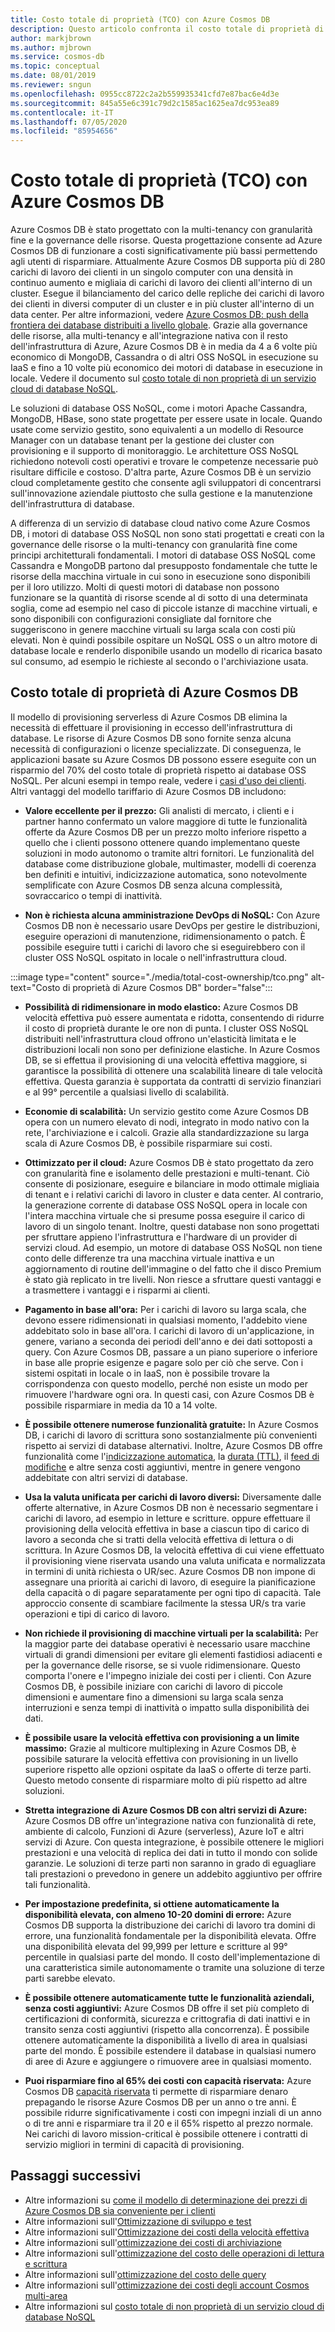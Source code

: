 ```yaml
---
title: Costo totale di proprietà (TCO) con Azure Cosmos DB
description: Questo articolo confronta il costo totale di proprietà di Azure Cosmos DB con IaaS e i database locali
author: markjbrown
ms.author: mjbrown
ms.service: cosmos-db
ms.topic: conceptual
ms.date: 08/01/2019
ms.reviewer: sngun
ms.openlocfilehash: 0955cc8722c2a2b559935341cfd7e87bac6e4d3e
ms.sourcegitcommit: 845a55e6c391c79d2c1585ac1625ea7dc953ea89
ms.contentlocale: it-IT
ms.lasthandoff: 07/05/2020
ms.locfileid: "85954656"
---
```

# <a name="total-cost-of-ownership-tco-with-azure-cosmos-db"></a>Costo totale di proprietà (TCO) con Azure Cosmos DB

Azure Cosmos DB è stato progettato con la multi-tenancy con granularità fine e la governance delle risorse. Questa progettazione consente ad Azure Cosmos DB di funzionare a costi significativamente più bassi permettendo agli utenti di risparmiare. Attualmente Azure Cosmos DB supporta più di 280 carichi di lavoro dei clienti in un singolo computer con una densità in continuo aumento e migliaia di carichi di lavoro dei clienti all'interno di un cluster. Esegue il bilanciamento del carico delle repliche dei carichi di lavoro dei clienti in diversi computer di un cluster e in più cluster all'interno di un data center. Per altre informazioni, vedere [Azure Cosmos DB: push della frontiera dei database distribuiti a livello globale](https://azure.microsoft.com/blog/azure-cosmos-db-pushing-the-frontier-of-globally-distributed-databases/). Grazie alla governance delle risorse, alla multi-tenancy e all'integrazione nativa con il resto dell'infrastruttura di Azure, Azure Cosmos DB è in media da 4 a 6 volte più economico di MongoDB, Cassandra o di altri OSS NoSQL in esecuzione su IaaS e fino a 10 volte più economico dei motori di database in esecuzione in locale. Vedere il documento sul [costo totale di non proprietà di un servizio cloud di database NoSQL](https://documentdbportalstorage.blob.core.windows.net/papers/11.15.2017/NoSQL%20TCO%20paper.pdf).

Le soluzioni di database OSS NoSQL, come i motori Apache Cassandra, MongoDB, HBase, sono state progettate per essere usate in locale. Quando usate come servizio gestito, sono equivalenti a un modello di Resource Manager con un database tenant per la gestione dei cluster con provisioning e il supporto di monitoraggio. Le architetture OSS NoSQL richiedono notevoli costi operativi e trovare le competenze necessarie può risultare difficile e costoso. D'altra parte, Azure Cosmos DB è un servizio cloud completamente gestito che consente agli sviluppatori di concentrarsi sull'innovazione aziendale piuttosto che sulla gestione e la manutenzione dell'infrastruttura di database.

A differenza di un servizio di database cloud nativo come Azure Cosmos DB, i motori di database OSS NoSQL non sono stati progettati e creati con la governance delle risorse o la multi-tenancy con granularità fine come principi architetturali fondamentali. I motori di database OSS NoSQL come Cassandra e MongoDB partono dal presupposto fondamentale che tutte le risorse della macchina virtuale in cui sono in esecuzione sono disponibili per il loro utilizzo. Molti di questi motori di database non possono funzionare se la quantità di risorse scende al di sotto di una determinata soglia, come ad esempio nel caso di piccole istanze di macchine virtuali, e sono disponibili con configurazioni consigliate dal fornitore che suggeriscono in genere macchine virtuali su larga scala con costi più elevati. Non è quindi possibile ospitare un NoSQL OSS o un altro motore di database locale e renderlo disponibile usando un modello di ricarica basato sul consumo, ad esempio le richieste al secondo o l'archiviazione usata.

## <a name="total-cost-of-ownership-of-azure-cosmos-db"></a>Costo totale di proprietà di Azure Cosmos DB

Il modello di provisioning serverless di Azure Cosmos DB elimina la necessità di effettuare il provisioning in eccesso dell'infrastruttura di database. Le risorse di Azure Cosmos DB sono fornite senza alcuna necessità di configurazioni o licenze specializzate. Di conseguenza, le applicazioni basate su Azure Cosmos DB possono essere eseguite con un risparmio del 70% del costo totale di proprietà rispetto ai database OSS NoSQL. Per alcuni esempi in tempo reale, vedere i [casi d'uso dei clienti](https://customers.microsoft.com/en-us/search?sq=Cosmos%20DB&ff=&p=0&so=story_publish_date%20desc). Altri vantaggi del modello tariffario di Azure Cosmos DB includono:

* **Valore eccellente per il prezzo:** Gli analisti di mercato, i clienti e i partner hanno confermato un valore maggiore di tutte le funzionalità offerte da Azure Cosmos DB per un prezzo molto inferiore rispetto a quello che i clienti possono ottenere quando implementano queste soluzioni in modo autonomo o tramite altri fornitori. Le funzionalità del database come distribuzione globale, multimaster, modelli di coerenza ben definiti e intuitivi, indicizzazione automatica, sono notevolmente semplificate con Azure Cosmos DB senza alcuna complessità, sovraccarico o tempi di inattività.

* **Non è richiesta alcuna amministrazione DevOps di NoSQL:** Con Azure Cosmos DB non è necessario usare DevOps per gestire le distribuzioni, eseguire operazioni di manutenzione, ridimensionamento o patch. È possibile eseguire tutti i carichi di lavoro che si eseguirebbero con il cluster OSS NoSQL ospitato in locale o nell'infrastruttura cloud.

:::image type="content" source="./media/total-cost-ownership/tco.png" alt-text="Costo di proprietà di Azure Cosmos DB" border="false":::

* **Possibilità di ridimensionare in modo elastico:** Azure Cosmos DB velocità effettiva può essere aumentata e ridotta, consentendo di ridurre il costo di proprietà durante le ore non di punta. I cluster OSS NoSQL distribuiti nell'infrastruttura cloud offrono un'elasticità limitata e le distribuzioni locali non sono per definizione elastiche. In Azure Cosmos DB, se si effettua il provisioning di una velocità effettiva maggiore, si garantisce la possibilità di ottenere una scalabilità lineare di tale velocità effettiva. Questa garanzia è supportata da contratti di servizio finanziari e al 99° percentile a qualsiasi livello di scalabilità.

* **Economie di scalabilità:** Un servizio gestito come Azure Cosmos DB opera con un numero elevato di nodi, integrato in modo nativo con la rete, l'archiviazione e i calcoli. Grazie alla standardizzazione su larga scala di Azure Cosmos DB, è possibile risparmiare sui costi.

* **Ottimizzato per il cloud:** Azure Cosmos DB è stato progettato da zero con granularità fine e isolamento delle prestazioni e multi-tenant. Ciò consente di posizionare, eseguire e bilanciare in modo ottimale migliaia di tenant e i relativi carichi di lavoro in cluster e data center. Al contrario, la generazione corrente di database OSS NoSQL opera in locale con l'intera macchina virtuale che si presume possa eseguire il carico di lavoro di un singolo tenant. Inoltre, questi database non sono progettati per sfruttare appieno l'infrastruttura e l'hardware di un provider di servizi cloud. Ad esempio, un motore di database OSS NoSQL non tiene conto delle differenze tra una macchina virtuale inattiva e un aggiornamento di routine dell'immagine o del fatto che il disco Premium è stato già replicato in tre livelli. Non riesce a sfruttare questi vantaggi e a trasmettere i vantaggi e i risparmi ai clienti.

* **Pagamento in base all'ora:** Per i carichi di lavoro su larga scala, che devono essere ridimensionati in qualsiasi momento, l'addebito viene addebitato solo in base all'ora. I carichi di lavoro di un'applicazione, in genere, variano a seconda dei periodi dell'anno e dei dati sottoposti a query. Con Azure Cosmos DB, passare a un piano superiore o inferiore in base alle proprie esigenze e pagare solo per ciò che serve. Con i sistemi ospitati in locale o in IaaS, non è possibile trovare la corrispondenza con questo modello, perché non esiste un modo per rimuovere l'hardware ogni ora. In questi casi, con Azure Cosmos DB è possibile risparmiare in media da 10 a 14 volte.

* **È possibile ottenere numerose funzionalità gratuite:** In Azure Cosmos DB, i carichi di lavoro di scrittura sono sostanzialmente più convenienti rispetto ai servizi di database alternativi. Inoltre, Azure Cosmos DB offre funzionalità come l'[indicizzazione automatica](indexing-policies.md), la [durata (TTL)](time-to-live.md), il [feed di modifiche](change-feed.md) e altre senza costi aggiuntivi, mentre in genere vengono addebitate con altri servizi di database.

* **Usa la valuta unificata per carichi di lavoro diversi:** Diversamente dalle offerte alternative, in Azure Cosmos DB non è necessario segmentare i carichi di lavoro, ad esempio in letture e scritture. oppure effettuare il provisioning della velocità effettiva in base a ciascun tipo di carico di lavoro a seconda che si tratti della velocità effettiva di lettura o di scrittura. In Azure Cosmos DB, la velocità effettiva di cui viene effettuato il provisioning viene riservata usando una valuta unificata e normalizzata in termini di unità richiesta o UR/sec. Azure Cosmos DB non impone di assegnare una priorità ai carichi di lavoro, di eseguire la pianificazione della capacità o di pagare separatamente per ogni tipo di capacità. Tale approccio consente di scambiare facilmente la stessa UR/s tra varie operazioni e tipi di carico di lavoro.

* **Non richiede il provisioning di macchine virtuali per la scalabilità:** Per la maggior parte dei database operativi è necessario usare macchine virtuali di grandi dimensioni per evitare gli elementi fastidiosi adiacenti e per la governance delle risorse, se si vuole ridimensionare. Questo comporta l'onere e l'impegno iniziale dei costi per i clienti. Con Azure Cosmos DB, è possibile iniziare con carichi di lavoro di piccole dimensioni e aumentare fino a dimensioni su larga scala senza interruzioni e senza tempi di inattività o impatto sulla disponibilità dei dati.

* **È possibile usare la velocità effettiva con provisioning a un limite massimo:** Grazie al multicore multiplexing in Azure Cosmos DB, è possibile saturare la velocità effettiva con provisioning in un livello superiore rispetto alle opzioni ospitate da IaaS o offerte di terze parti. Questo metodo consente di risparmiare molto di più rispetto ad altre soluzioni.

* **Stretta integrazione di Azure Cosmos DB con altri servizi di Azure:** Azure Cosmos DB offre un'integrazione nativa con funzionalità di rete, ambiente di calcolo, Funzioni di Azure (serverless), Azure IoT e altri servizi di Azure. Con questa integrazione, è possibile ottenere le migliori prestazioni e una velocità di replica dei dati in tutto il mondo con solide garanzie. Le soluzioni di terze parti non saranno in grado di eguagliare tali prestazioni o prevedono in genere un addebito aggiuntivo per offrire tali funzionalità.

* **Per impostazione predefinita, si ottiene automaticamente la disponibilità elevata, con almeno 10-20 domini di errore:** Azure Cosmos DB supporta la distribuzione dei carichi di lavoro tra domini di errore, una funzionalità fondamentale per la disponibilità elevata. Offre una disponibilità elevata del 99,999 per letture e scritture al 99° percentile in qualsiasi parte del mondo. Il costo dell'implementazione di una caratteristica simile autonomamente o tramite una soluzione di terze parti sarebbe elevato.

* **È possibile ottenere automaticamente tutte le funzionalità aziendali, senza costi aggiuntivi:** Azure Cosmos DB offre il set più completo di certificazioni di conformità, sicurezza e crittografia di dati inattivi e in transito senza costi aggiuntivi (rispetto alla concorrenza). È possibile ottenere automaticamente la disponibilità a livello di area in qualsiasi parte del mondo. È possibile estendere il database in qualsiasi numero di aree di Azure e aggiungere o rimuovere aree in qualsiasi momento.

* **Puoi risparmiare fino al 65% dei costi con capacità riservata:** Azure Cosmos DB [capacità riservata](cosmos-db-reserved-capacity.md) ti permette di risparmiare denaro prepagando le risorse Azure Cosmos DB per un anno o tre anni. È possibile ridurre significativamente i costi con impegni inziali di un anno o di tre anni e risparmiare tra il 20 e il 65% rispetto al prezzo normale. Nei carichi di lavoro mission-critical è possibile ottenere i contratti di servizio migliori in termini di capacità di provisioning.

## <a name="next-steps"></a>Passaggi successivi

* Altre informazioni su [come il modello di determinazione dei prezzi di Azure Cosmos DB sia conveniente per i clienti](total-cost-ownership.md)
* Altre informazioni sull'[Ottimizzazione di sviluppo e test](optimize-dev-test.md)
* Altre informazioni sull'[Ottimizzazione dei costi della velocità effettiva](optimize-cost-throughput.md)
* Altre informazioni sull'[ottimizzazione dei costi di archiviazione](optimize-cost-storage.md)
* Altre informazioni sull'[ottimizzazione del costo delle operazioni di lettura e scrittura](optimize-cost-reads-writes.md)
* Altre informazioni sull'[ottimizzazione del costo delle query](optimize-cost-queries.md)
* Altre informazioni sull'[ottimizzazione dei costi degli account Cosmos multi-area](optimize-cost-regions.md)
* Altre informazioni sul [costo totale di non proprietà di un servizio cloud di database NoSQL](https://documentdbportalstorage.blob.core.windows.net/papers/11.15.2017/NoSQL%20TCO%20paper.pdf)
